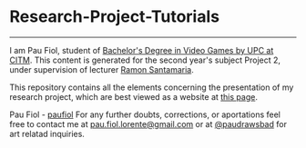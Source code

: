 # Research-Project-Tutorials
---
I am Pau Fiol, student of [Bachelor's Degree in Video Games by UPC at CITM](https://citm.fundacioupc.com/). This content is generated for the second year's subject Project 2, under supervision of lecturer [Ramon Santamaria](https://github.com/raysan5).

This repository contains all the elements concerning the presentation of my research project, which are best viewed as a website at [this page]().


Pau Fiol - [paufiol](https://github.com/paufiol)
For any further doubts, corrections, or aportations feel free to contact me at pau.fiol.lorente@gmail.com or at [@paudrawsbad](https://www.instagram.com/paudrawsbad/) for art relatad inquiries.
